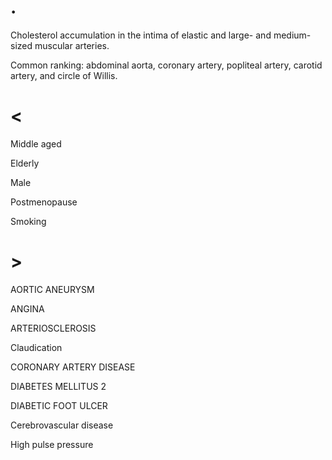 # .

Cholesterol accumulation in the intima of elastic and large- and medium-sized muscular arteries.

Common ranking: abdominal aorta, coronary artery, popliteal artery, carotid artery, and circle of Willis.

# <

Middle aged

Elderly

Male

Postmenopause

Smoking

# >

AORTIC ANEURYSM

ANGINA

ARTERIOSCLEROSIS

Claudication

CORONARY ARTERY DISEASE

DIABETES MELLITUS 2

DIABETIC FOOT ULCER

Cerebrovascular disease

High pulse pressure
